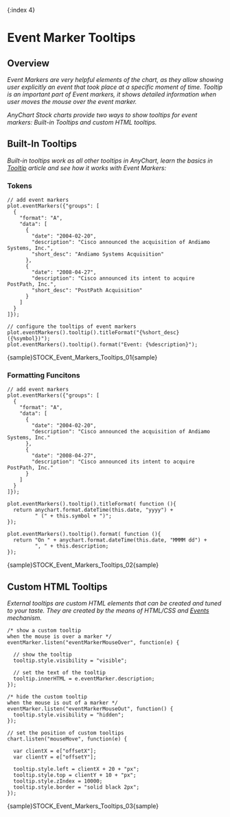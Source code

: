 {:index 4}

# Event Marker Tooltips

## Overview

*Event Markers are very helpful elements of the chart, as they allow showing user explicitly an event that took place at a specific moment of time. Tooltip is an important part of Event markers, it shows detailed information when user moves the mouse over the event marker.*

*AnyChart Stock charts provide two ways to show tooltips for event markers: Built-in Tooltips and custom HTML tooltips.*

## Built-In Tooltips

*Built-in tooltips work as all other tooltips in AnyChart, learn the basics in [Tooltip](../../Common_Settings/Tooltip) article and see how it works with Event Markers:*

### Tokens

```
// add event markers
plot.eventMarkers({"groups": [
  {
    "format": "A",
    "data": [
      {
        "date": "2004-02-20",
        "description": "Cisco announced the acquisition of Andiamo Systems, Inc.",
        "short_desc": "Andiamo Systems Acquisition"
      },
      {
        "date": "2008-04-27",
        "description": "Cisco announced its intent to acquire PostPath, Inc.",
        "short_desc": "PostPath Acquisition"
      }
    ]
  }
]});

// configure the tooltips of event markers
plot.eventMarkers().tooltip().titleFormat("{%short_desc} ({%symbol})");
plot.eventMarkers().tooltip().format("Event: {%description}");
```

{sample}STOCK\_Event\_Markers\_Tooltips\_01{sample}

### Formatting Funcitons

```
// add event markers
plot.eventMarkers({"groups": [
  {
    "format": "A",
    "data": [
      {
        "date": "2004-02-20",
        "description": "Cisco announced the acquisition of Andiamo Systems, Inc."
      },
      {
        "date": "2008-04-27",
        "description": "Cisco announced its intent to acquire PostPath, Inc."
      }
    ]
  }
]});

plot.eventMarkers().tooltip().titleFormat( function (){
  return anychart.format.dateTime(this.date, "yyyy") +
         " (" + this.symbol + ")";
});

plot.eventMarkers().tooltip().format( function (){
  return "On " + anychart.format.dateTime(this.date, "MMMM dd") +
         ", " + this.description;
});
```

{sample}STOCK\_Event\_Markers\_Tooltips\_02{sample}


## Custom HTML Tooltips

*External tooltips are custom HTML elements that can be created and tuned to your taste. They are created by the means of HTML/CSS and [Events](Events) mechanism.*

```
/* show a custom tooltip
when the mouse is over a marker */
eventMarker.listen("eventMarkerMouseOver", function(e) {

  // show the tooltip
  tooltip.style.visibility = "visible"; 

  // set the text of the tooltip
  tooltip.innerHTML = e.eventMarker.description;
});

/* hide the custom tooltip
when the mouse is out of a marker */
eventMarker.listen("eventMarkerMouseOut", function() {
  tooltip.style.visibility = "hidden";
});

// set the position of custom tooltips
chart.listen("mouseMove", function(e) {

  var clientX = e["offsetX"];
  var clientY = e["offsetY"];

  tooltip.style.left = clientX + 20 + "px";
  tooltip.style.top = clientY + 10 + "px";
  tooltip.style.zIndex = 10000;
  tooltip.style.border = "solid black 2px";
});
```

{sample}STOCK\_Event\_Markers\_Tooltips\_03{sample}